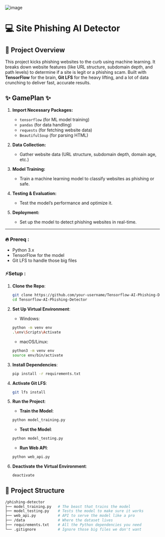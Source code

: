 ![image](https://github.com/user-attachments/assets/29150c7c-04a8-43ff-9f1a-e0f6753480f2)

#  💻 Site Phishing AI Detector 

##  🔗 Project Overview  
This project kicks phishing websites to the curb using machine learning. It breaks down website features (like URL structure, subdomain depth, and path levels) to determine if a site is legit or a phishing scam. Built with **TensorFlow** for the brain, **Git LFS** for the heavy lifting, and a lot of data crunching to deliver fast, accurate results.


##  ✨ GamePlan ✨

1. **Import Necessary Packages:**
    - `tensorflow` (for ML model training)
    - `pandas` (for data handling)
    - `requests` (for fetching website data)
    - `BeautifulSoup` (for parsing HTML)

2. **Data Collection:**
    - Gather website data (URL structure, subdomain depth, domain age, etc.)

3. **Model Training:**
    - Train a machine learning model to classify websites as phishing or safe.

4. **Testing & Evaluation:**
    - Test the model’s performance and optimize it.

5. **Deployment:**
    - Set up the model to detect phishing websites in real-time.


---

### 🔥 Prereq :
- Python 3.x
- TensorFlow for the model
- Git LFS to handle those big files

### ⚡Setup :

1. **Clone the Repo**:
    ```bash
    git clone https://github.com/your-username/Tensorflow-AI-Phishing-Detector.git
    cd Tensorflow-AI-Phishing-Detector
    ```

2. **Set Up Virtual Environment**:

    - Windows:
    ```bash
    python -m venv env
    .\env\Scripts\Activate
    ```

    - macOS/Linux:
    ```bash
    python3 -m venv env
    source env/bin/activate
    ```

3. **Install Dependencies**:
    ```bash
    pip install -r requirements.txt
    ```

4. **Activate Git LFS**:
    ```bash
    git lfs install
    ```

5. **Run the Project**:

    - **Train the Model**:
    ```bash
    python model_training.py
    ```

    - **Test the Model**:
    ```bash
    python model_testing.py
    ```

    - **Run Web API**:
    ```bash
    python web_api.py
    ```

6. **Deactivate the Virtual Environment**:
    ```bash
    deactivate
    ```



## 📁 Project Structure

```bash
/phishing-detector
├── model_training.py   # The beast that trains the model
├── model_testing.py    # Tests the model to make sure it works
├── web_api.py          # API to serve the model like a pro
├── /data               # Where the dataset lives
├── requirements.txt    # All the Python dependencies you need
└── .gitignore          # Ignore those big files we don't want



